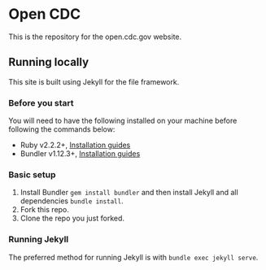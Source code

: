 # Open CDC
This is the repository for the open.cdc.gov website.

## Running locally

This site is built using Jekyll for the file framework.

### Before you start

You will need to have the following installed on your machine before following the commands below:

* Ruby v2.2.2+, [Installation guides](https://www.ruby-lang.org/en/documentation/installation/)
* Bundler v1.12.3+, [Installation guides](http://bundler.io/v1.13/guides/using_bundler_in_application.html#getting-started---installing-bundler-and-bundle-init)

### Basic setup

1. Install Bundler `gem install bundler` and then install Jekyll and all dependencies `bundle install`.
2. Fork this repo.
2. Clone the repo you just forked.

### Running Jekyll
The preferred method for running Jekyll is with `bundle exec jekyll serve`.

